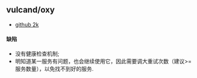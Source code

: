 ## vulcand/oxy

- [github 2k](https://github.com/vulcand/oxy)

#### 缺陷

- 没有健康检查机制;
- 明知道某一服务有问题，也会继续使用它，因此需要调大重试次数（建议>=服务数量），以免找不到好的服务.


